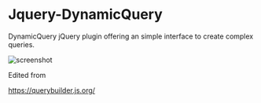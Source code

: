 # Jquery-DynamicQuery
DynamicQuery
jQuery plugin offering an simple interface to create complex queries.


<img src="https://raw.githubusercontent.com/mistic100/jQuery-QueryBuilder/master/examples/screenshot.png" alt="screenshot" style="max-width:100%;">


Edited from 

https://querybuilder.js.org/
